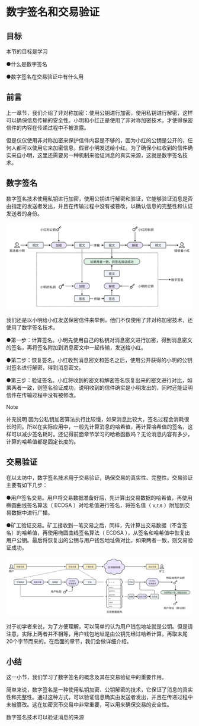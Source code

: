 # 数字签名和交易验证

## 目标

本节的目标是学习

●什么是数字签名

●数字签名在交易验证中有什么用

## 前言

上一章节，我们介绍了非对称加密：使用公钥进行加密，使用私钥进行解密，这样可以确保信息传输的安全性。小明和小红正是使用了非对称加密技术，才使得保密信件的内容在传递过程中不被泄露。

但是仅仅使用非对称加密来保护信件内容是不够的，因为小红的公钥是公开的，任何人都可以使用它来加密信息，假冒小明发送给小红。为了确保小红收到的信件确实来自小明，这里还需要另一种机制来验证消息的真实来源，这就是数字签名技术。

## **数字签名**

数字签名技术使用私钥进行加密，使用公钥进行解密和验证，它能够验证消息是否由指定的发送者发出，并且在传输过程中没有被篡改，以确认信息的完整性和认证发送者的身份。

![image](./assets/e8eec89e-c342-4c46-93c7-54ae10b07e75-20240727184156675.webp)

我们还是以小明给小红发送保密信件来举例，他们不仅使用了非对称加密技术，还使用了数字签名技术。

●第一步：计算签名。小明先使用自己的私钥对消息密文进行加密，得到消息密文的签名，再将签名附加到消息密文中一起传输，发送给小红。

●第二步：恢复签名。小红收到消息密文和签名之后，使用公开获得的小明的公钥对签名进行解密，得到消息密文。

●第三步：验证签名。小红将收到的密文和解密签名恢复出来的密文进行对比，如果两者一致，则签名验证成功，说明收到的信件确实是小明发出的，同时还能证明信件在传输过程中没有被修改。

> [!NOTE]
>
> 补充说明 因为公私钥加密算法执行比较慢，如果消息比较大，签名过程会消耗很长时间。所以在实际应用中，一般先计算消息的哈希值，再计算哈希值的签名，这样可以减少签名耗时。还记得前面章节学习的哈希函数吗？无论消息内容有多少，计算的哈希值都是固定长度的。

## **交易验证**

在以太坊中，数字签名技术用于交易验证，确保交易的真实性、完整性。交易验证主要有如下几步：

●用户签名交易。用户将交易数据准备好后，先计算出交易数据的哈希值，再使用椭圆曲线签名算法（ ECDSA ）对哈希值进行签名，将签名值（ v,r,s ）附加到交易数据中进行广播。

●矿工验证交易。矿工接收到一笔交易之后，同样，先计算出交易数据（不含签名）的哈希值，再使用椭圆曲线签名算法（ ECDSA ），从签名和哈希值中恢复出用户公钥。最后将恢复出的公钥与用户钱包地址做对比，如果两者一致，则交易验证成功。

![image](./assets/9abbadb3-ee21-4d8a-afd6-3a3cff44eb36.webp)

对于初学者来说，为了方便理解，可以简单的认为用户钱包地址就是公钥。但是请注意，实际上两者并不相等，用户钱包地址是由公钥先经过哈希计算，再取末尾20个字节而来的。在后面的章节，我们会做详细介绍。

##  **小结**

这一小节，我们学习了数字签名的概念及其在交易验证中的重要作用。

简单来说，数字签名是一种使用私钥加密、公钥解密的技术，它保证了消息的真实性和完整性。通过这种方式，可以验证信息确实由发送者发出，并且在传递过程中未被篡改。这在加密货币交易中非常重要，可以用来确保交易的安全性。

数字签名技术可以验证消息的来源